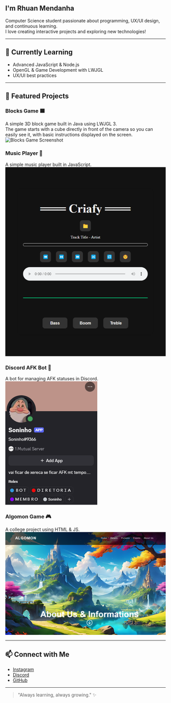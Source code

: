 ## I'm Rhuan Mendanha

Computer Science student passionate about programming, UX/UI design, and continuous learning.  
I love creating interactive projects and exploring new technologies!

---

## 🌱 Currently Learning

- Advanced JavaScript & Node.js  
- OpenGL & Game Development with LWJGL  
- UX/UI best practices  

---

## 🚀 Featured Projects

### Blocks Game 🟦
A simple 3D block game built in Java using LWJGL 3.  
The game starts with a cube directly in front of the camera so you can easily see it, with basic instructions displayed on the screen.  
![Blocks Game Screenshot](assets/3D_RGB_Block.gif)

### Music Player 🎵
A simple music player built in JavaScript.  
![Music Player Screenshot](assets/Criafy_Screenshot.png)

### Discord AFK Bot 🤖
A bot for managing AFK statuses in Discord.  
![Discord Bot Screenshot](assets/Discord_Bot_Screenshot.png)

### Algomon Game 🎮
A college project using HTML & JS.  
![Algomon Game Screenshot](assets/Algomon_Screenshot.png)

---

## 📫 Connect with Me

- [Instagram](https://www.instagram.com/rhuanmendwest)  
- [Discord](https://discord.gg/AyZbePz2Qs)  
- [GitHub](https://github.com/Rhuan-Mendanha)

---

> "Always learning, always growing." ✨

